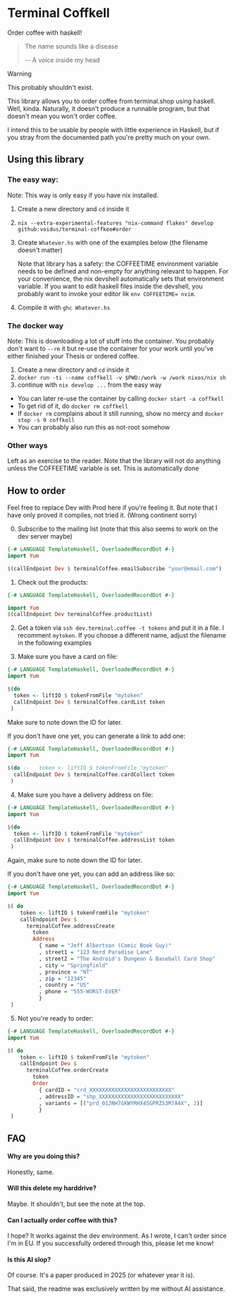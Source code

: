 # Terminal Coffkell

Order coffee with haskell!

> The name sounds like a disease
>
> -- A voice inside my head

> [!WARNING]  
> This probably shouldn't exist.

This library allows you to order coffee from terminal.shop using haskell. Well, kinda.
Naturally, it doesn't produce a runnable program, but that doesn't mean you won't order coffee.

I intend this to be usable by people with little experience in Haskell, but if
you stray from the documented path you're pretty much on your own.

## Using this library

### The easy way:
Note: This way is only easy if you have nix installed.

1. Create a new directory and `cd` inside it
2. `nix --extra-experimental-features "nix-command flakes" develop github:voidus/terminal-coffkee#order`
3. Create `Whatever.hs` with one of the examples below (the filename doesn't matter)

    Note that library has a safety: the COFFEETIME environment variable needs to
    be defined and non-empty for anything relevant to happen. For your convenience, the nix devshell automatically sets that environment variable. If you want to edit haskell files inside the devshell, you probably want to invoke your editor lik `env COFFEETIME= nvim`.
    
4. Compile it with `ghc Whatever.hs`

### The docker way

Note: This is downloading a lot of stuff into the container. You probably don't want to `--rm` it but re-use the container for your work until you've either finished your Thesis or ordered coffee.

1. Create a new directory and `cd` inside it
2. `docker run -ti --name coffkell -v $PWD:/work -w /work nixos/nix sh`
3. continue with `nix develop ...` from the easy way

- You can later re-use the container by calling `docker start -a coffkell`
- To get rid of it, do `docker rm coffkell`
- If `docker rm` complains about it still running, show no mercy and `docker stop -s 9 coffkell`
- You can probably also run this as not-root somehow

### Other ways

Left as an exercise to the reader.
Note that the library will not do anything unless the COFFEETIME variable is set. This is automatically done

## How to order

Feel free to replace Dev with Prod here if you're feeling it.
But note that I have only proved it compiles, not tried it. (Wrong continent sorry)

0. Subscribe to the mailing list (note that this also seems to work on the dev server maybe)

```haskell
{-# LANGUAGE TemplateHaskell, OverloadedRecordDot #-}
import Yum

$(callEndpoint Dev $ terminalCoffee.emailSubscribe "your@email.com")
```


1. Check out the products:

```haskell
{-# LANGUAGE TemplateHaskell, OverloadedRecordDot #-}

import Yum
$(callEndpoint Dev terminalCoffee.productList)
```

2. Get a token via `ssh dev.terminal.coffee -t tokens` and put it in a file.
   I recomment `mytoken`. If you choose a different name, adjust the filename
    in the following examples

3. Make sure you have a card on file:

```haskell
{-# LANGUAGE TemplateHaskell, OverloadedRecordDot #-}
import Yum

$(do
  token <- liftIO $ tokenFromFile "mytoken"
  callEndpoint Dev $ terminalCoffee.cardList token
 )
```

Make sure to note down the ID for later.

If you don't have one yet, you can generate a link to add one:

```haskell
{-# LANGUAGE TemplateHaskell, OverloadedRecordDot #-}
import Yum

$(do --   token <- liftIO $ tokenFromFile "mytoken"
  callEndpoint Dev $ terminalCoffee.cardCollect token
 )
```

4. Make sure you have a delivery address on file:

```haskell
{-# LANGUAGE TemplateHaskell, OverloadedRecordDot #-}
import Yum

$(do
  token <- liftIO $ tokenFromFile "mytoken"
  callEndpoint Dev $ terminalCoffee.addressList token
 )
```

Again, make sure to note down the ID for later.

If you don't have one yet, you can add an address like so:

```haskell
{-# LANGUAGE TemplateHaskell, OverloadedRecordDot #-}
import Yum

$( do
    token <- liftIO $ tokenFromFile "mytoken"
    callEndpoint Dev $
      terminalCoffee.addressCreate
        token
        Address
          { name = "Jeff Albertson (Comic Book Guy)"
          , street1 = "123 Nerd Paradise Lane"
          , street2 = "The Android's Dungeon & Baseball Card Shop"
          , city = "Springfield"
          , province = "NT"
          , zip = "12345"
          , country = "US"
          , phone = "555-WORST-EVER"
          }
 )
```


5. Not you're ready to order:

```haskell
{-# LANGUAGE TemplateHaskell, OverloadedRecordDot #-}
import Yum

$( do
    token <- liftIO $ tokenFromFile "mytoken"
    callEndpoint Dev $
      terminalCoffee.orderCreate
        token
        Order
          { cardID = "crd_XXXXXXXXXXXXXXXXXXXXXXXXXX"
          , addressID = "shp_XXXXXXXXXXXXXXXXXXXXXXXXXX"
          , variants = [("prd_01JNH7GKWYRHX45GPRZS3M7A4X", 2)]
          }
 )
```

## FAQ

#### Why are you doing this?
Honestly, same.

#### Will this delete my harddrive?
Maybe. It shouldn't, but see the note at the top.

#### Can I actually order coffee with this?
I hope? It works against the dev environment. As I wrote, I can't order since I'm in EU.
If you successfully ordered through this, please let me know!

#### Is this AI slop?
Of course. It's a paper produced in 2025 (or whatever year it is).

That said, the readme was exclusively written by me without AI assistance.
